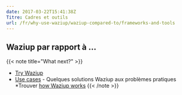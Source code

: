 ```yaml
---
date: 2017-03-22T15:41:38Z
Titre: Cadres et outils
url: /fr/why-use-waziup/waziup-compared-to/frameworks-and-tools
---
```


## Waziup par rapport à ...

{{< note title="What next?" >}}
* [Try Waziup](/documentation/installation/hello-world)
* [Use cases](/why-use-wziup/use-cases/) -  Quelques solutions Waziup aux problèmes pratiques
*Trouver [how Waziup works](/documentation/how-waziup-works/architecture-and-components)
{{< /note >}}

